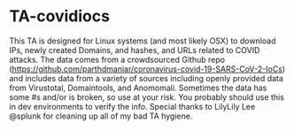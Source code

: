 # TA-covidiocs
This TA is designed for Linux systems (and most likely OSX) to download IPs, newly created Domains, and hashes, and URLs related to COVID attacks. The data comes from a crowdsourced Github repo (https://github.com/parthdmaniar/coronavirus-covid-19-SARS-CoV-2-IoCs) and includes data from a variety of sources including openly provided data from Virustotal, Domaintools, and Anomomali. Sometimes the data has some #s and/or is broken, so use at your risk. You probably should use this in dev environments to verify the info.  Special thanks to LilyLily Lee @splunk for cleaning up all of my bad TA hygiene.
